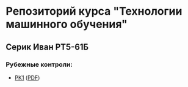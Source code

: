 # Репозиторий курса "Технологии машинного обучения"
## Серик Иван РТ5-61Б
### Рубежные контроли:
* [РК1](https://github.com/serikivan/ml-course/blob/main/RK1_tmo.ipynb) ([PDF](https://github.com/serikivan/ml-course/blob/main/_RK1_tmo.pdf))

